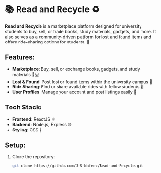 # 📚 **Read and Recycle** ♻️

**Read and Recycle** is a marketplace platform designed for university students to buy, sell, or trade books, study materials, gadgets, and more. It also serves as a community-driven platform for lost and found items and offers ride-sharing options for students. 🚗

## Features:
- **Marketplace**: Buy, sell, or exchange books, gadgets, and study materials 📖💻
- **Lost & Found**: Post lost or found items within the university campus 🧳
- **Ride Sharing**: Find or share available rides with fellow students 🚙
- **User Profiles**: Manage your account and post listings easily 👤

## Tech Stack:
- **Frontend**: ReactJS ⚛️
- **Backend**: Node.js, Express 🌐
- **Styling**: CSS 🎨

## Setup:
1. Clone the repository:
   ```bash
   git clone https://github.com/J-S-Nafeez/Read-and-Recycle.git

